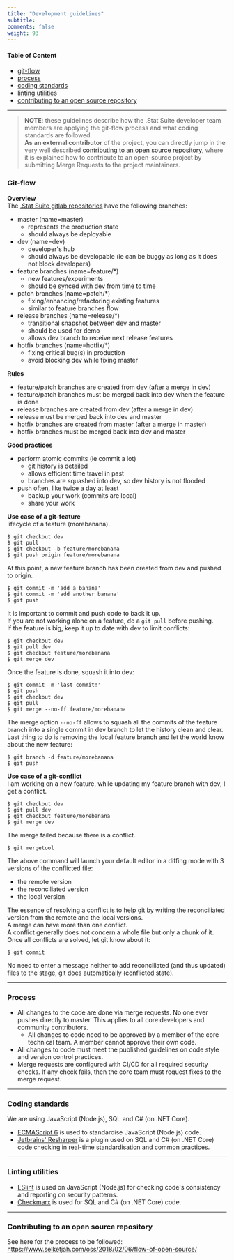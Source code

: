 ```yaml
---
title: "Development guidelines"
subtitle: 
comments: false
weight: 93
---
```


#### Table of Content
- [git-flow](#git-flow)
- [process](#process)
- [coding standards](#coding-standards)
- [linting utilities](#linting-utilities)
- [contributing to an open source repository](#contributing-to-an-open-source-repository)

---

> **NOTE**: these guidelines describe how the .Stat Suite developer team members are applying the git-flow process and what coding standards are followed.  
**As an external contributor** of the project, you can directly jump in the very well described [contributing to an open source repository](https://www.selketjah.com/oss/2018/02/06/flow-of-open-source/), where it is explained how to contribute to an open-source project by submitting Merge Requests to the project maintainers.

### Git-flow

**Overview**  
The [.Stat Suite gitlab repositories](https://gitlab.com/sis-cc/.stat-suite) have the following branches:

- master (name=master)
    - represents the production state
    - should always be deployable
- dev (name=dev)
    - developer's hub
    - should always be developable (ie can be buggy as long as it does not block developers)
- feature branches (name=feature/*)
    - new features/experiments
    - should be synced with dev from time to time
- patch branches (name=patch/*)
    - fixing/enhancing/refactoring existing features
    - similar to feature branches flow
- release branches (name=release/*)
    - transitional snapshot between dev and master
    - should be used for demo
    - allows dev branch to receive next release features
- hotfix branches (name=hotfix/*)
    - fixing critical bug(s) in production
    - avoid blocking dev while fixing master

**Rules**  

- feature/patch branches are created from dev (after a merge in dev) <br>
- feature/patch branches must be merged back into dev when the feature is done <br>
- release branches are created from dev (after a merge in dev) <br>
- release must be merged back into dev and master <br>
- hotfix branches are created from master (after a merge in master) <br>
- hotfix branches must be merged back into dev and master <br>

**Good practices**  

- perform atomic commits (ie commit a lot) <br>
    - git history is detailed <br>
    - allows efficient time travel in past <br>
    - branches are squashed into dev, so dev history is not flooded <br>
- push often, like twice a day at least <br>
    - backup your work (commits are local) <br>
    - share your work <br>

**Use case of a git-feature**<br>
lifecycle of a feature (morebanana).<br>

```
$ git checkout dev
$ git pull
$ git checkout -b feature/morebanana
$ git push origin feature/morebanana
```
At this point, a new feature branch has been created from dev and pushed to origin.
```
$ git commit -m 'add a banana'
$ git commit -m 'add another banana'
$ git push
```
It is important to commit and push code to back it up.  
If you are not working alone on a feature, do a `git pull` before pushing.  
If the feature is big, keep it up to date with dev to limit conflicts:
```
$ git checkout dev
$ git pull dev
$ git checkout feature/morebanana
$ git merge dev
```
Once the feature is done, squash it into dev:
```
$ git commit -m 'last commit!'
$ git push
$ git checkout dev
$ git pull
$ git merge --no-ff feature/morebanana
```
The merge option `--no-ff` allows to squash all the commits of the feature branch into a single commit in dev branch to let the history clean and clear.   
Last thing to do is removing the local feature branch and let the world know about the new feature:
```
$ git branch -d feature/morebanana
$ git push
```

**Use case of a git-conflict**  
I am working on a new feature, while updating my feature branch with dev, I get a conflict.<br>

```
$ git checkout dev
$ git pull dev
$ git checkout feature/morebanana
$ git merge dev
```
The merge failed because there is a conflict.  
```
$ git mergetool
```
The above command will launch your default editor in a diffing mode with 3 versions of the conflicted file:

- the remote version
- the reconciliated version
- the local version

The essence of resolving a conflict is to help git by writing the reconciliated version from the remote and the local versions.  
A merge can have more than one conflict.  
A conflict generally does not concern a whole file but only a chunk of it.  
Once all conflicts are solved, let git know about it:  
```
$ git commit
```
No need to enter a message neither to add reconciliated (and thus updated) files to the stage, git does automatically (conflicted state).

---

### Process

- All changes to the code are done via merge requests. No one ever pushes directly to master. This applies to all core developers and community contributors.
    - All changes to code need to be approved by a member of the core technical team. A member cannot approve their own code.
- All changes to code must meet the published guidelines on code style and version control practices.
- Merge requests are configured with CI/CD for all required security checks. If any check fails, then the core team must request fixes to the merge request. 

---

### Coding standards

We are using JavaScript (Node.js), SQL and C# (on .NET Core).  

- [ECMAScript 6](https://en.wikipedia.org/wiki/ECMAScript#6th_Edition_-_ECMAScript_2015) is used to standardise JavaScript (Node.js) code.
- [Jetbrains' Resharper](https://www.jetbrains.com/resharper/features/code_analysis.html) is a plugin used on SQL and C# (on .NET Core) code checking in real-time standardisation and common practices.

---

### Linting utilities

- [ESlint](https://eslint.org/) is used on JavaScript (Node.js) for checking code's consistency and reporting on security patterns.<br>
- [Checkmarx](https://www.checkmarx.com/) is used for SQL and C# (on .NET Core) code.

---

### Contributing to an open source repository

See here for the process to be followed: https://www.selketjah.com/oss/2018/02/06/flow-of-open-source/

